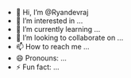 - 👋 Hi, I’m @Ryandevraj
- 👀 I’m interested in ...
- 🌱 I’m currently learning ...
- 💞️ I’m looking to collaborate on ...
- 📫 How to reach me ...
- 😄 Pronouns: ...
- ⚡ Fun fact: ...

<!---
Ryandevraj/Ryandevraj is a ✨ special ✨ repository because its `README.md` (this file) appears on your GitHub profile.
You can click the Preview link to take a look at your changes.
--->
